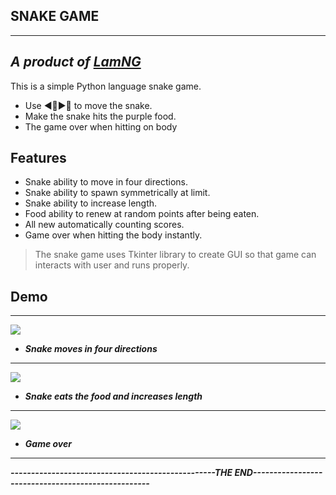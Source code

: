 ## SNAKE GAME
* **
## _A product of [LamNG](https://github.com/nguyenvietlam0640)_

This is a simple Python language snake game.
* Use ◀️🔼▶️🔽 to move the snake.
* Make the snake hits the purple food.
* The game over when hitting on body

## Features

* Snake ability to move in four directions.
* Snake ability to spawn symmetrically at limit.
* Snake ability to increase length.
* Food ability to renew at random points after being eaten.
* All new automatically counting scores.
* Game over when hitting the body instantly.

> The snake game uses Tkinter library to create GUI so that
> game can interacts with user and runs properly.

## Demo 
* **
![](https://github.com/nguyenvietlam0640/gift-/blob/main/move.gif)
* ***Snake moves in four directions***

* **
![](https://github.com/nguyenvietlam0640/gift-/blob/main/eat.gif)
* ***Snake eats the food and increases length***

* **
![](https://github.com/nguyenvietlam0640/gift-/blob/main/gameover.gif)
* ***Game over***
* **
**_--------------------------------------------------THE END---------------------------------------------------_**